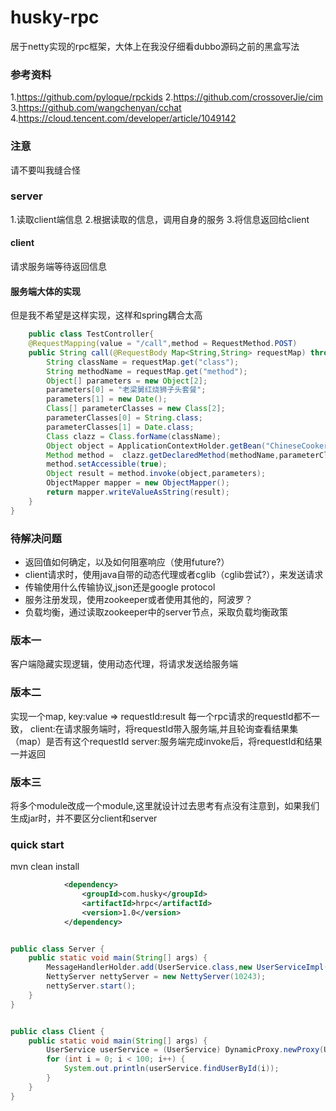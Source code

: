 # husky-rpc
居于netty实现的rpc框架，大体上在我没仔细看dubbo源码之前的黑盒写法

### 参考资料
1.https://github.com/pyloque/rpckids
2.https://github.com/crossoverJie/cim
3.https://github.com/wangchenyan/cchat
4.https://cloud.tencent.com/developer/article/1049142 
### 注意
请不要叫我缝合怪
### server
1.读取client端信息
2.根据读取的信息，调用自身的服务
3.将信息返回给client

#### client
请求服务端等待返回信息

#### 服务端大体的实现
但是我不希望是这样实现，这样和spring耦合太高
```java
    public class TestController{
    @RequestMapping(value = "/call",method = RequestMethod.POST)
    public String call(@RequestBody Map<String,String> requestMap) throws ClassNotFoundException, NoSuchMethodException, InvocationTargetException, IllegalAccessException, JsonProcessingException {
        String className = requestMap.get("class");
        String methodName = requestMap.get("method");
        Object[] parameters = new Object[2];
        parameters[0] = "老梁舅红烧狮子头套餐";
        parameters[1] = new Date();
        Class[] parameterClasses = new Class[2];
        parameterClasses[0] = String.class;
        parameterClasses[1] = Date.class;
        Class clazz = Class.forName(className);
        Object object = ApplicationContextHolder.getBean("ChineseCooker",clazz);
        Method method =  clazz.getDeclaredMethod(methodName,parameterClasses);
        method.setAccessible(true);
        Object result = method.invoke(object,parameters);
        ObjectMapper mapper = new ObjectMapper();
        return mapper.writeValueAsString(result);
    }
}       


```

### 待解决问题
+ 返回值如何确定，以及如何阻塞响应（使用future?）
+ client请求时，使用java自带的动态代理或者cglib（cglib尝试?），来发送请求
+ 传输使用什么传输协议,json还是google protocol
+ 服务注册发现，使用zookeeper或者使用其他的，阿波罗？
+ 负载均衡，通过读取zookeeper中的server节点，采取负载均衡政策


### 版本一
客户端隐藏实现逻辑，使用动态代理，将请求发送给服务端
### 版本二

实现一个map, key:value => requestId:result
每一个rpc请求的requestId都不一致，
client:在请求服务端时，将requestId带入服务端,并且轮询查看结果集（map）是否有这个requestId
server:服务端完成invoke后，将requestId和结果一并返回
### 版本三
将多个module改成一个module,这里就设计过去思考有点没有注意到，如果我们生成jar时，并不要区分client和server





### quick start

mvn clean install

```xml
            <dependency>
                <groupId>com.husky</groupId>
                <artifactId>hrpc</artifactId>
                <version>1.0</version>
            </dependency>
```

```java

public class Server {
    public static void main(String[] args) {
        MessageHandlerHolder.add(UserService.class,new UserServiceImpl());
        NettyServer nettyServer = new NettyServer(10243);
        nettyServer.start();
    }
}


public class Client {
    public static void main(String[] args) {
        UserService userService = (UserService) DynamicProxy.newProxy(UserService.class);
        for (int i = 0; i < 100; i++) {
            System.out.println(userService.findUserById(i));
        }
    }
}

```





